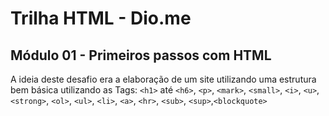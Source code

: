 # Trilha HTML - Dio.me
## Módulo 01 - Primeiros passos com HTML

A ideia deste desafio era a elaboração de um site utilizando uma estrutura bem básica utilizando as Tags: `<h1>` até `<h6>`, `<p>`, `<mark>`, `<small>`, `<i>`, `<u>`, `<strong>`, `<ol>`, `<ul>`, `<li>`, `<a>`, `<hr>`, `<sub>`, `<sup>`,`<blockquote>`
